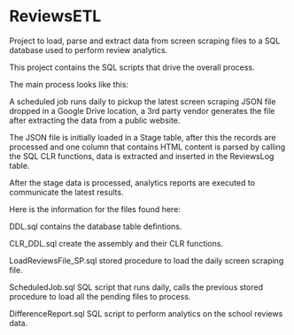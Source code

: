 # ReviewsETL

Project to load, parse and extract data from screen scraping files to a SQL database used to perform review analytics.

This project contains the SQL scripts that drive the overall process. 

The main process looks like this: 

A scheduled job runs daily to pickup the latest screen scraping JSON file dropped in a Google Drive location,
a 3rd party vendor generates the file after extracting the data from a public website.

The JSON file is initially loaded in a Stage table, after this the records are processed and one column that contains
HTML content is parsed by calling the SQL CLR functions, data is extracted and inserted in the ReviewsLog table.

After the stage data is processed, analytics reports are executed to communicate the latest results.

Here is the information for the files found here:

DDL.sql contains the database table defintions.

CLR_DDL.sql create the assembly and their CLR functions.

LoadReviewsFile_SP.sql stored procedure to load the daily screen scraping file.

ScheduledJob.sql SQL script that runs daily, calls the previous stored procedure to load all the pending files to process. 

DifferenceReport.sql SQL script to perform analytics on the school reviews data.
